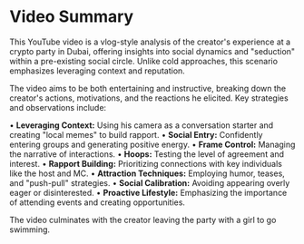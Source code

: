 # Video Summary

This YouTube video is a vlog-style analysis of the creator's experience at a crypto party in Dubai, offering insights into social dynamics and "seduction" within a pre-existing social circle. Unlike cold approaches, this scenario emphasizes leveraging context and reputation.

The video aims to be both entertaining and instructive, breaking down the creator's actions, motivations, and the reactions he elicited. Key strategies and observations include:

• **Leveraging Context:** Using his camera as a conversation starter and creating "local memes" to build rapport.
• **Social Entry:** Confidently entering groups and generating positive energy.
• **Frame Control:** Managing the narrative of interactions.
• **Hoops:** Testing the level of agreement and interest.
• **Rapport Building:** Prioritizing connections with key individuals like the host and MC.
• **Attraction Techniques:** Employing humor, teases, and "push-pull" strategies.
• **Social Calibration:** Avoiding appearing overly eager or disinterested.
• **Proactive Lifestyle:** Emphasizing the importance of attending events and creating opportunities.


The video culminates with the creator leaving the party with a girl to go swimming.